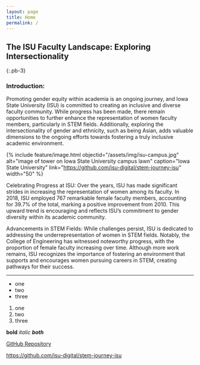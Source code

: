 ```yaml
---
layout: page
title: Home
permalink: /
---
```


## The ISU Faculty Landscape: Exploring Intersectionality
{:.pb-3}

### Introduction: 

Promoting gender equity within academia is an ongoing journey, and Iowa State University (ISU) is committed to creating an inclusive and diverse faculty community. While progress has been made, there remain opportunities to further enhance the representation of women faculty members, particularly in STEM fields. Additionally, exploring the intersectionality of gender and ethnicity, such as being Asian, adds valuable dimensions to the ongoing efforts towards fostering a truly inclusive academic environment.

{% include feature/image.html objectid="/assets/img/isu-campus.jpg" alt="image of tower on Iowa State University campus lawn" caption="Iowa State University" link="https://github.com/isu-digital/stem-journey-isu" width="50" %}

Celebrating Progress at ISU: Over the years, ISU has made significant strides in increasing the representation of women among its faculty. In 2018, ISU employed 767 remarkable female faculty members, accounting for 39.7% of the total, marking a positive improvement from 2010. This upward trend is encouraging and reflects ISU’s commitment to gender diversity within its academic community.

Advancements in STEM Fields: While challenges persist, ISU is dedicated to addressing the underrepresentation of women in STEM fields. Notably, the College of Engineering has witnessed noteworthy progress, with the proportion of female faculty increasing over time. Although more work remains, ISU recognizes the importance of fostering an environment that supports and encourages women pursuing careers in STEM, creating pathways for their success.

---

- one
- two
- three

1. one
2. two
3. three

**bold**
*italic*
***both***

[GitHub Repository](https://github.com/isu-digital/stem-journey-isu)

<https://github.com/isu-digital/stem-journey-isu>